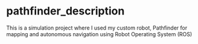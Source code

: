 # pathfinder_description
This is a simulation project where I used my custom robot, Pathfinder for mapping and autonomous navigation using Robot Operating System (ROS)
